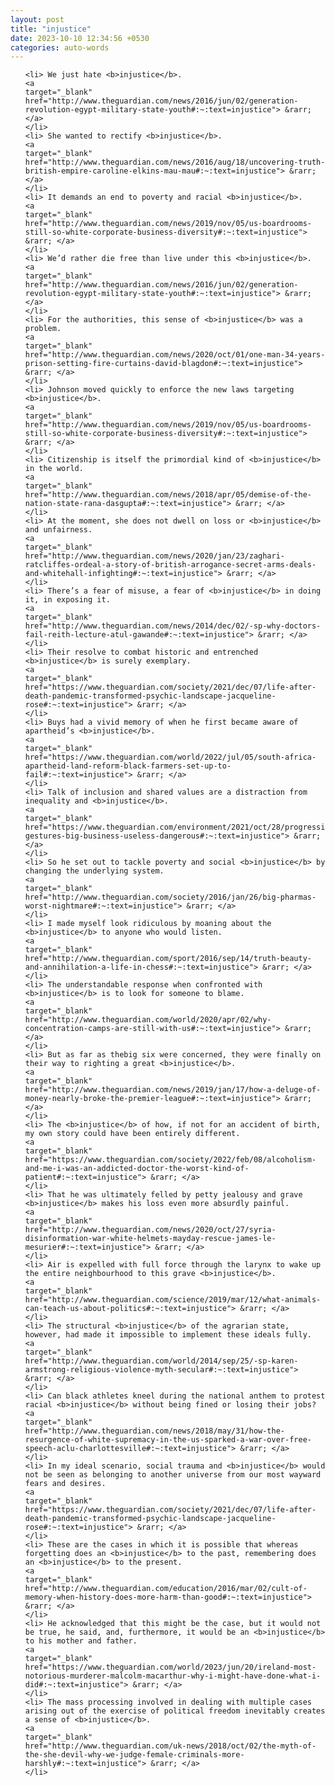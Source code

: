 ```yaml
---
layout: post
title: "injustice"
date: 2023-10-10 12:34:56 +0530
categories: auto-words
---
```

<ol>

    <li> We just hate <b>injustice</b>.
    <a 
    target="_blank" 
    href="http://www.theguardian.com/news/2016/jun/02/generation-revolution-egypt-military-state-youth#:~:text=injustice"> &rarr; </a>
    </li>
    <li> She wanted to rectify <b>injustice</b>.
    <a 
    target="_blank" 
    href="http://www.theguardian.com/news/2016/aug/18/uncovering-truth-british-empire-caroline-elkins-mau-mau#:~:text=injustice"> &rarr; </a>
    </li>
    <li> It demands an end to poverty and racial <b>injustice</b>.
    <a 
    target="_blank" 
    href="http://www.theguardian.com/news/2019/nov/05/us-boardrooms-still-so-white-corporate-business-diversity#:~:text=injustice"> &rarr; </a>
    </li>
    <li> We’d rather die free than live under this <b>injustice</b>.
    <a 
    target="_blank" 
    href="http://www.theguardian.com/news/2016/jun/02/generation-revolution-egypt-military-state-youth#:~:text=injustice"> &rarr; </a>
    </li>
    <li> For the authorities, this sense of <b>injustice</b> was a problem.
    <a 
    target="_blank" 
    href="http://www.theguardian.com/news/2020/oct/01/one-man-34-years-prison-setting-fire-curtains-david-blagdon#:~:text=injustice"> &rarr; </a>
    </li>
    <li> Johnson moved quickly to enforce the new laws targeting <b>injustice</b>.
    <a 
    target="_blank" 
    href="http://www.theguardian.com/news/2019/nov/05/us-boardrooms-still-so-white-corporate-business-diversity#:~:text=injustice"> &rarr; </a>
    </li>
    <li> Citizenship is itself the primordial kind of <b>injustice</b> in the world.
    <a 
    target="_blank" 
    href="http://www.theguardian.com/news/2018/apr/05/demise-of-the-nation-state-rana-dasgupta#:~:text=injustice"> &rarr; </a>
    </li>
    <li> At the moment, she does not dwell on loss or <b>injustice</b> and unfairness.
    <a 
    target="_blank" 
    href="http://www.theguardian.com/news/2020/jan/23/zaghari-ratcliffes-ordeal-a-story-of-british-arrogance-secret-arms-deals-and-whitehall-infighting#:~:text=injustice"> &rarr; </a>
    </li>
    <li> There’s a fear of misuse, a fear of <b>injustice</b> in doing it, in exposing it.
    <a 
    target="_blank" 
    href="http://www.theguardian.com/news/2014/dec/02/-sp-why-doctors-fail-reith-lecture-atul-gawande#:~:text=injustice"> &rarr; </a>
    </li>
    <li> Their resolve to combat historic and entrenched <b>injustice</b> is surely exemplary.
    <a 
    target="_blank" 
    href="https://www.theguardian.com/society/2021/dec/07/life-after-death-pandemic-transformed-psychic-landscape-jacqueline-rose#:~:text=injustice"> &rarr; </a>
    </li>
    <li> Buys had a vivid memory of when he first became aware of apartheid’s <b>injustice</b>.
    <a 
    target="_blank" 
    href="https://www.theguardian.com/world/2022/jul/05/south-africa-apartheid-land-reform-black-farmers-set-up-to-fail#:~:text=injustice"> &rarr; </a>
    </li>
    <li> Talk of inclusion and shared values are a distraction from inequality and <b>injustice</b>.
    <a 
    target="_blank" 
    href="https://www.theguardian.com/environment/2021/oct/28/progressive-gestures-big-business-useless-dangerous#:~:text=injustice"> &rarr; </a>
    </li>
    <li> So he set out to tackle poverty and social <b>injustice</b> by changing the underlying system.
    <a 
    target="_blank" 
    href="http://www.theguardian.com/society/2016/jan/26/big-pharmas-worst-nightmare#:~:text=injustice"> &rarr; </a>
    </li>
    <li> I made myself look ridiculous by moaning about the <b>injustice</b> to anyone who would listen.
    <a 
    target="_blank" 
    href="http://www.theguardian.com/sport/2016/sep/14/truth-beauty-and-annihilation-a-life-in-chess#:~:text=injustice"> &rarr; </a>
    </li>
    <li> The understandable response when confronted with <b>injustice</b> is to look for someone to blame.
    <a 
    target="_blank" 
    href="http://www.theguardian.com/world/2020/apr/02/why-concentration-camps-are-still-with-us#:~:text=injustice"> &rarr; </a>
    </li>
    <li> But as far as thebig six were concerned, they were finally on their way to righting a great <b>injustice</b>.
    <a 
    target="_blank" 
    href="http://www.theguardian.com/news/2019/jan/17/how-a-deluge-of-money-nearly-broke-the-premier-league#:~:text=injustice"> &rarr; </a>
    </li>
    <li> The <b>injustice</b> of how, if not for an accident of birth, my own story could have been entirely different.
    <a 
    target="_blank" 
    href="https://www.theguardian.com/society/2022/feb/08/alcoholism-and-me-i-was-an-addicted-doctor-the-worst-kind-of-patient#:~:text=injustice"> &rarr; </a>
    </li>
    <li> That he was ultimately felled by petty jealousy and grave <b>injustice</b> makes his loss even more absurdly painful.
    <a 
    target="_blank" 
    href="http://www.theguardian.com/news/2020/oct/27/syria-disinformation-war-white-helmets-mayday-rescue-james-le-mesurier#:~:text=injustice"> &rarr; </a>
    </li>
    <li> Air is expelled with full force through the larynx to wake up the entire neighbourhood to this grave <b>injustice</b>.
    <a 
    target="_blank" 
    href="http://www.theguardian.com/science/2019/mar/12/what-animals-can-teach-us-about-politics#:~:text=injustice"> &rarr; </a>
    </li>
    <li> The structural <b>injustice</b> of the agrarian state, however, had made it impossible to implement these ideals fully.
    <a 
    target="_blank" 
    href="http://www.theguardian.com/world/2014/sep/25/-sp-karen-armstrong-religious-violence-myth-secular#:~:text=injustice"> &rarr; </a>
    </li>
    <li> Can black athletes kneel during the national anthem to protest racial <b>injustice</b> without being fined or losing their jobs?
    <a 
    target="_blank" 
    href="http://www.theguardian.com/news/2018/may/31/how-the-resurgence-of-white-supremacy-in-the-us-sparked-a-war-over-free-speech-aclu-charlottesville#:~:text=injustice"> &rarr; </a>
    </li>
    <li> In my ideal scenario, social trauma and <b>injustice</b> would not be seen as belonging to another universe from our most wayward fears and desires.
    <a 
    target="_blank" 
    href="https://www.theguardian.com/society/2021/dec/07/life-after-death-pandemic-transformed-psychic-landscape-jacqueline-rose#:~:text=injustice"> &rarr; </a>
    </li>
    <li> These are the cases in which it is possible that whereas forgetting does an <b>injustice</b> to the past, remembering does an <b>injustice</b> to the present.
    <a 
    target="_blank" 
    href="http://www.theguardian.com/education/2016/mar/02/cult-of-memory-when-history-does-more-harm-than-good#:~:text=injustice"> &rarr; </a>
    </li>
    <li> He acknowledged that this might be the case, but it would not be true, he said, and, furthermore, it would be an <b>injustice</b> to his mother and father.
    <a 
    target="_blank" 
    href="https://www.theguardian.com/world/2023/jun/20/ireland-most-notorious-murderer-malcolm-macarthur-why-i-might-have-done-what-i-did#:~:text=injustice"> &rarr; </a>
    </li>
    <li> The mass processing involved in dealing with multiple cases arising out of the exercise of political freedom inevitably creates a sense of <b>injustice</b>.
    <a 
    target="_blank" 
    href="http://www.theguardian.com/uk-news/2018/oct/02/the-myth-of-the-she-devil-why-we-judge-female-criminals-more-harshly#:~:text=injustice"> &rarr; </a>
    </li>